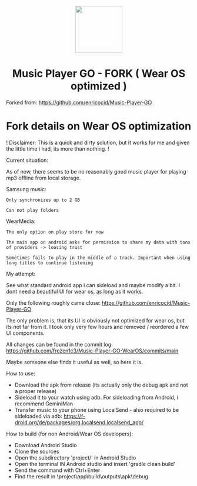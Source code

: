 <p align="center">
<img width="128" src="https://github.com/enricocid/Music-Player-GO/blob/main/fastlane/metadata/android/en-US/images/icon.png">
</p>

<h1 align="center">Music Player GO - FORK ( Wear OS optimized )</h1>

Forked from: https://github.com/enricocid/Music-Player-GO

# Fork details on Wear OS optimization

! Disclaimer: This is a quick and dirty solution, but it works for me and given the little time i had, its more than nothing. !

Current situation:

As of now, there seems to be no reasonably good music player for playing mp3 offline from local storage.

Samsung music:

    Only synchronizes up to 2 GB

    Can not play folders

WearMedia:

    The only option on play store for now

    The main app on android asks for permission to share my data with tons of providers -> loosing trust

    Sometimes fails to play in the middle of a track. Important when using long titles to continue listening

My attempt:

See what standard android app i can sideload and maybe modify a bit.
I dont need a beautiful UI for wear os, as long as it works.

Only the following roughly came close:
https://github.com/enricocid/Music-Player-GO

The only problem is, that its UI is obviously not optimized for wear os, but its not far from it.
I took only very few hours and removed / reordered a few UI components.

All changes can be found in the commit log:
https://github.com/frozen1c3/Music-Player-GO-WearOS/commits/main

Maybe someone else finds it useful as well, so here it is.

How to use:
- Download the apk from release (its actually only the debug apk and not a proper release)
- Sideload it to your watch using adb. For sideloading from Android, i recommend GeminiMan
- Transfer music to your phone using LocalSend - also required to be sideloaded via adb: https://f-droid.org/de/packages/org.localsend.localsend_app/

How to build (for non Android/Wear OS developers):
- Download Android Studio
- Clone the sources
- Open the subdirectory 'project/' in Android Studio
- Open the terminal IN Android studio and insert 'gradle clean build'
- Send the command with Ctrl+Enter
- Find the result in \project\app\build\outputs\apk\debug

